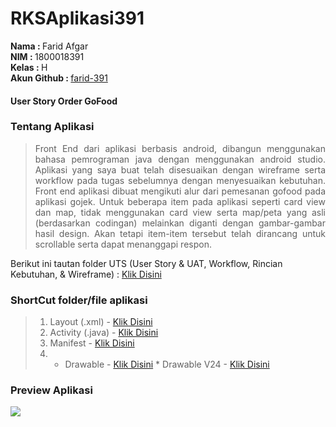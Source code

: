 # RKSAplikasi391

<b>Nama   : </b> Farid Afgar<br/>
<b>NIM    : </b> 1800018391<br/>
<b>Kelas  : </b> H<br/>
<b>Akun Github : </b><a href="https://github.com/farid-391">farid-391</a>

<h4>User Story Order GoFood</h4>

### Tentang Aplikasi
> <p align="justify">Front End dari aplikasi berbasis android, dibangun menggunakan bahasa pemrograman java dengan menggunakan android studio. Aplikasi yang saya buat telah disesuaikan dengan wireframe serta workflow pada tugas sebelumnya dengan menyesuaikan kebutuhan. Front end aplikasi dibuat mengikuti alur dari pemesanan gofood pada aplikasi gojek. Untuk beberapa item pada aplikasi seperti card view dan map, tidak menggunakan card view serta map/peta yang asli (berdasarkan codingan) melainkan diganti dengan gambar-gambar hasil design. Akan tetapi item-item tersebut telah dirancang untuk scrollable serta dapat menanggapi respon.</p>

<p>Berikut ini tautan folder UTS (User Story & UAT, Workflow, Rincian Kebutuhan, & Wireframe) : <a href="https://drive.google.com/drive/folders/1-zi1L2EY7ORJDgWx984ciaVXGFUOmi1c?usp=sharing">Klik Disini</a></p>

### ShortCut folder/file aplikasi
> 1. Layout (.xml)    - <a href="https://github.com/farid-391/RKSAplikasi391/tree/master/app/src/main/res/layout">Klik Disini</a>
> 2. Activity (.java) - <a href="https://github.com/farid-391/RKSAplikasi391/tree/master/app/src/main/java/com/example/rksaplikasi391">Klik Disini</a>
> 3. Manifest         - <a href="https://github.com/farid-391/RKSAplikasi391/blob/master/app/src/main/AndroidManifest.xml">Klik Disini</a>
> 4. * Drawable     - <a href="https://github.com/farid-391/RKSAplikasi391/tree/master/app/src/main/res/drawable">Klik Disini</a> * Drawable V24  - <a href="https://github.com/farid-391/RKSAplikasi391/tree/master/app/src/main/res/drawable-v24">Klik Disini</a>
     
### Preview Aplikasi
<IMG SRC="20210201_122301[1].gif">


